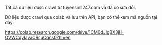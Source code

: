Tất cả dữ liệu được crawl từ tuyensinh247.com và đã có sửa đổi.

Dữ liệu được crawl qua colab và lưu trên API, bạn có thể xem mã nguồn tại đây:

https://colab.research.google.com/drive/1CM0dJIgBX3jH-OVWCdyIayaCRquCqns0?hl=en

